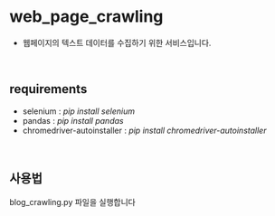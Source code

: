 # web_page_crawling

- 웹페이지의 텍스트 데이터를 수집하기 위한 서비스입니다.

<br>

## requirements
- selenium : _pip install selenium_
- pandas : _pip install pandas_
- chromedriver-autoinstaller : _pip install chromedriver-autoinstaller_
<br>

## 사용법
blog_crawling.py 파일을 실행합니다

